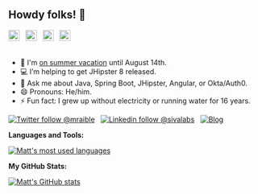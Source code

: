 <!--
**mraible/mraible** is a ✨ _special_ ✨ repository because its `README.md` (this file) appears on your GitHub profile.

Here are some ideas to get you started:

- 🔭 I’m currently working on ...
- 🌱 I’m currently learning ...
- 👯 I’m looking to collaborate on ...
- 🤔 I’m looking for help with ...
- 💬 Ask me about ...
- 📫 How to reach me: ...
- 😄 Pronouns: ...
- ⚡ Fun fact: ...
-->

## Howdy folks! 🤠

<a href="https://www.youtube.com/mraible">
  <img alt="Matt's YouTube Channel" width="22px" src="https://cdn.jsdelivr.net/npm/simple-icons@v3/icons/youtube.svg" /></a> &nbsp;
<a href="https://twitter.com/mraible">
  <img alt="Follow @mraible on Twitter" width="22px" src="https://cdn.jsdelivr.net/npm/simple-icons@v3/icons/twitter.svg" /></a> &nbsp;
<a href="https://www.linkedin.com/in/mraible/">
  <img alt="Matt on LinkedIn" width="22px" src="https://cdn.jsdelivr.net/npm/simple-icons@v3/icons/linkedin.svg" /></a> &nbsp;
<a href="https://stackoverflow.com/users/65681/matt-raible">
  <img alt="Matt's Stack Overflow" width="22px" src="https://cdn.jsdelivr.net/npm/simple-icons@v3/icons/stackoverflow.svg" /></a> &nbsp;
<br/>
<br/>

- 🌴  I'm [on summer vacation](https://twitter.com/mraible/status/1679629527985577984) until August 14th.
- 💻  I’m helping to get JHipster 8 released.
- 💬  Ask me about Java, Spring Boot, JHipster, Angular, or Okta/Auth0.
- 😄  Pronouns: He/him.
- ⚡  Fun fact: I grew up without electricity or running water for 16 years. 

[![Twitter follow @mraible](https://img.shields.io/twitter/follow/mraible?style=social)](https://twitter.com/mraible) &nbsp;
[![Linkedin follow @sivalabs](https://img.shields.io/badge/-mraible-blue?style=flat-square&logo=Linkedin&logoColor=white&link=https://www.linkedin.com/in/mraible/)](https://www.linkedin.com/in/mraible/) &nbsp;
[![Blog](https://img.shields.io/badge/Blog-raibledesigns.com-brightgreen)](https://raibledesigns.com)

**Languages and Tools:**  

<a href="https://github.com/mraible">
  <img align="center" src="https://github-readme-stats.vercel.app/api/top-langs/?username=mraible&theme=light&count_private=true" alt="Matt's most used languages" /></a>

**My GitHub Stats:**

<a href="https://github.com/mraible">
 <img align="center" src="https://github-readme-stats.vercel.app/api?username=mraible&show_icons=true&theme=light&line_height=27" alt="Matt's GitHub stats"/></a>
